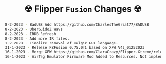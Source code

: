 <h1 align="center"><p>&#9762; Flipper <code>Fusion</code> Changes &#9762;</p></h1>

```bash
8-2-2023 - BadUSB Add https://github.com/CharlesTheGreat77/BADUSB
8-2-2023 - UberGuidoZ Wavs
8-2-2023 - IRDB Refresh
8-2-2023 - Add more IR files. 
1-2-2023 - Finalize removal of vulgar GUI language.
31-1-2023 - Release FZFusion 0.75.0r1 based on XFW V40_01252023
16-1-2023 - Merge XFW https://github.com/ClaraCrazy/Flipper-Xtreme/releases/tag/V39_01172023
16-1-2023 - AirTag Emulator Firmware Mod Added to Resources. Not implemented by default in FZFusion! (https://github.com/culturally/flipper-zero-airtag)
```